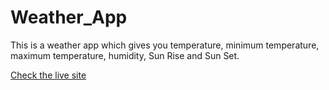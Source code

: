 # Weather_App
This is a weather app which gives you temperature, minimum temperature, maximum temperature, humidity, Sun Rise and Sun Set.

[Check the live site](https://adityaweather.netlify.app/)
